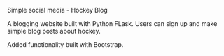 Simple social media - Hockey Blog

A blogging website built with Python FLask. Users can sign up and make simple blog posts 
about hockey. 

Added functionality built with Bootstrap. 
